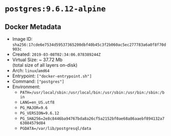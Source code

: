# `postgres:9.6.12-alpine`

## Docker Metadata

- Image ID: `sha256:17cde6e7534d59537365200dbf40b45c3f2b060ac5ec277783a6a0f8f70d903c`
- Created: `2019-03-08T02:34:06.078389244Z`
- Virtual Size: ~ 37.72 Mb  
  (total size of all layers on-disk)
- Arch: `linux`/`amd64`
- Entrypoint: `["docker-entrypoint.sh"]`
- Command: `["postgres"]`
- Environment:
  - `PATH=/usr/local/sbin:/usr/local/bin:/usr/sbin:/usr/bin:/sbin:/bin`
  - `LANG=en_US.utf8`
  - `PG_MAJOR=9.6`
  - `PG_VERSION=9.6.12`
  - `PG_SHA256=2e8c8446ba94767bda8a26cf5a2152bf0ae68a86aaebf894132a763084579d84`
  - `PGDATA=/var/lib/postgresql/data`
